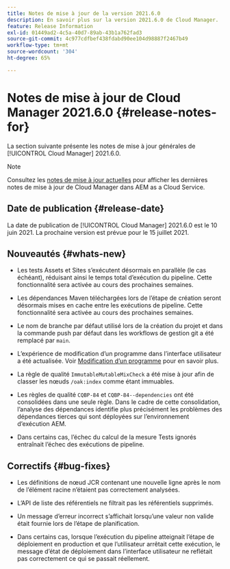 ```yaml
---
title: Notes de mise à jour de la version 2021.6.0
description: En savoir plus sur la version 2021.6.0 de Cloud Manager.
feature: Release Information
exl-id: 01449ad2-4c5a-40d7-89ab-43b1a762fad3
source-git-commit: 4c977cdfbef438fdabd90ee104d98887f2467b49
workflow-type: tm+mt
source-wordcount: '304'
ht-degree: 65%

---
```


# Notes de mise à jour de Cloud Manager 2021.6.0 {#release-notes-for}

La section suivante présente les notes de mise à jour générales de [!UICONTROL Cloud Manager] 2021.6.0.

>[!NOTE]
>Consultez les [notes de mise à jour actuelles](https://experienceleague.adobe.com/en/docs/experience-manager-cloud-service/content/release-notes/cloud-manager/current#getting-access) pour afficher les dernières notes de mise à jour de Cloud Manager dans AEM as a Cloud Service.

## Date de publication {#release-date}

La date de publication de [!UICONTROL Cloud Manager] 2021.6.0 est le 10 juin 2021.
La prochaine version est prévue pour le 15 juillet 2021.

## Nouveautés {#whats-new}

* Les tests Assets et Sites s’exécutent désormais en parallèle (le cas échéant), réduisant ainsi le temps total d’exécution du pipeline. Cette fonctionnalité sera activée au cours des prochaines semaines.

* Les dépendances Maven téléchargées lors de l’étape de création seront désormais mises en cache entre les exécutions de pipeline. Cette fonctionnalité sera activée au cours des prochaines semaines.

* Le nom de branche par défaut utilisé lors de la création du projet et dans la commande push par défaut dans les workflows de gestion git a été remplacé par `main`.

* L’expérience de modification d’un programme dans l’interface utilisateur a été actualisée. Voir [Modification d’un programme](/help/getting-started/program-setup.md#editing-program) pour en savoir plus.

* La règle de qualité `ImmutableMutableMixCheck` a été mise à jour afin de classer les nœuds `/oak:index` comme étant immuables.

* Les règles de qualité `CQBP-84` et `CQBP-84--dependencies` ont été consolidées dans une seule règle. Dans le cadre de cette consolidation, l’analyse des dépendances identifie plus précisément les problèmes des dépendances tierces qui sont déployées sur l’environnement d’exécution AEM.

* Dans certains cas, l’échec du calcul de la mesure Tests ignorés entraînait l’échec des exécutions de pipeline.

## Correctifs {#bug-fixes}

* Les définitions de nœud JCR contenant une nouvelle ligne après le nom de l’élément racine n’étaient pas correctement analysées.

* L’API de liste des référentiels ne filtrait pas les référentiels supprimés.

* Un message d’erreur incorrect s’affichait lorsqu’une valeur non valide était fournie lors de l’étape de planification.

* Dans certains cas, lorsque l’exécution du pipeline atteignait l’étape de déploiement en production et que l’utilisateur arrêtait cette exécution, le message d’état de déploiement dans l’interface utilisateur ne reflétait pas correctement ce qui se passait réellement.
